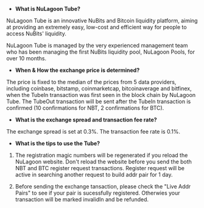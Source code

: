 - **What is NuLagoon Tube?**

NuLagoon Tube is an innovative NuBits and Bitcoin liquidity platform, aiming at providing an extremely easy, low-cost and efficient way for people to access NuBits' liquidity.

NuLagoon Tube is managed by the very experienced management team who has been managing the first NuBits liquidity pool, NuLagoon Pools, for over 10 months. 

- **When & How the exchange price is determined?**

The price is fixed to the median of the prices from 5 data providers, including coinbase, bitstamp, coinmarketcap, bitcoinaverage and bitfinex, when the TubeIn transaction was first seen in the block chain by NuLagoon Tube. The TubeOut transaction will be sent after the TubeIn transaction is confirmed (10 confirmations for NBT, 2 confirmations for BTC).

- **What is the exchange spread and transaction fee rate?**

The exchange spread is set at 0.3%. The transaction fee rate is 0.1%.

- **What is the tips to use the Tube?**

1. The registration magic numbers will be regenerated if you reload the NuLagoon website. Don't reload the website before you send the both NBT and BTC register request transactions. Register request will be active in searching another request to build addr pair for 1 day.

2. Before sending the exchange tansaction, please check the "Live Addr Pairs" to see if your pair is sucessfully registered. Otherwies your transaction will be marked invalidIn and be refunded.
